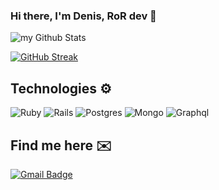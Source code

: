 ### Hi there, I'm Denis, RoR dev 👋

<img align="center" src="https://github-readme-stats.vercel.app/api?username=DenisZackharov&include_all_commits=true&count_private=true&show_icons=true&line_height=20&title_color=9a69bf&icon_color=9a69bf&text_color=e7e1eb&bg_color=0,000000,130F40" alt="my Github Stats"/>

[![GitHub Streak](https://streak-stats.demolab.com?user=DenisZackharov&theme=tokyonight&border_radius=5.8&card_width=467&fire=EB9D04)](https://git.io/streak-stats)

## Technologies ⚙️
<img src="https://img.shields.io/badge/Ruby-CC342D?style=for-the-badge&logo=ruby&logoColor=white" alt="Ruby"> <img src="https://img.shields.io/badge/Ruby_on_Rails-CC0000?style=for-the-badge&logo=ruby-on-rails&logoColor=white" alt="Rails"> <img src="https://img.shields.io/badge/PostgreSQL-316192?style=for-the-badge&logo=postgresql&logoColor=white" alt="Postgres"> <img src="https://img.shields.io/badge/MongoDB-4EA94B?style=for-the-badge&logo=mongodb&logoColor=white" alt="Mongo"> <img src="https://img.shields.io/badge/GraphQl-E10098?style=for-the-badge&logo=graphql&logoColor=white" alt="Graphql">

## Find me here ✉️
[![Gmail Badge](https://img.shields.io/badge/-denis.zaharov2121@gmail.com-c14438?style=flat&logo=Gmail&logoColor=white)](https://mail.google.com/mail/u/0/#inbox?compose=GTvVlcSMTgmLfrfMWmgNFCCcnKMnrnSHpfqQbCVxqKgJQRlJDNJZbgVkHQLQjdmDvcKDBpJttFfTk "Connect via Email")
